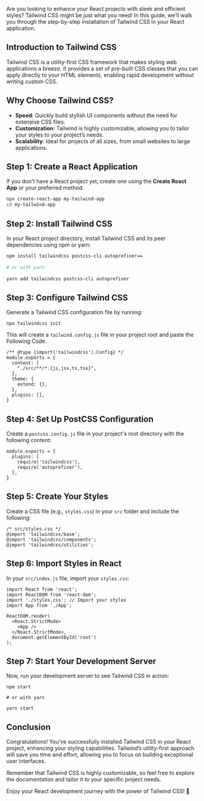 

Are you looking to enhance your React projects with sleek and efficient styles? Tailwind CSS might be just what you need! In this guide, we’ll walk you through the step-by-step installation of Tailwind CSS in your React application.

## Introduction to Tailwind CSS

Tailwind CSS is a utility-first CSS framework that makes styling web applications a breeze. It provides a set of pre-built CSS classes that you can apply directly to your HTML elements, enabling rapid development without writing custom CSS.

## Why Choose Tailwind CSS?

-   **Speed**: Quickly build stylish UI components without the need for extensive CSS files.
-   **Customization**: Tailwind is highly customizable, allowing you to tailor your styles to your project’s needs.
-   **Scalability**: Ideal for projects of all sizes, from small websites to large applications.

## Step 1: Create a React Application

If you don’t have a React project yet, create one using the **Create React App** or your preferred method.

```sh
npx create-react-app my-tailwind-app  
cd my-tailwind-app
```

## Step 2: Install Tailwind CSS

In your React project directory, install Tailwind CSS and its peer dependencies using npm or yarn:

```sh
npm install tailwindcss postcss-cli autoprefixer==  
  
# or with yarn  
  
yarn add tailwindcss postcss-cli autoprefixer
```

## Step 3: Configure Tailwind CSS

Generate a Tailwind CSS configuration file by running:

```
npx tailwindcss init
```

This will create a `tailwind.config.js` file in your project root and paste the Following Code.

```
/** @type {import('tailwindcss').Config} */  
module.exports = {  
  content: [  
    "./src/**/*.{js,jsx,ts,tsx}",  
  ],  
  theme: {  
    extend: {},  
  },  
  plugins: [],  
}
```

## Step 4: Set Up PostCSS Configuration

Create a `postcss.config.js` file in your project's root directory with the following content:

```
module.exports = {  
  plugins: [  
    require('tailwindcss'),  
    require('autoprefixer'),  
  ],  
}
```

## Step 5: Create Your Styles

Create a CSS file (e.g., `styles.css`) in your `src` folder and include the following:

```
/* src/styles.css */  
@import 'tailwindcss/base';  
@import 'tailwindcss/components';  
@import 'tailwindcss/utilities';
```

## Step 6: Import Styles in React

In your `src/index.js` file, import your `styles.css`:

```
import React from 'react';  
import ReactDOM from 'react-dom';  
import './styles.css'; // Import your styles  
import App from './App';  
  
ReactDOM.render(  
  <React.StrictMode>  
    <App />  
  </React.StrictMode>,  
  document.getElementById('root')  
);
```

## Step 7: Start Your Development Server

Now, run your development server to see Tailwind CSS in action:

```
npm start  
  
# or with yarn  
  
yarn start
```

## Conclusion

Congratulations! You’ve successfully installed Tailwind CSS in your React project, enhancing your styling capabilities. Tailwind’s utility-first approach will save you time and effort, allowing you to focus on building exceptional user interfaces.

Remember that Tailwind CSS is highly customizable, so feel free to explore the documentation and tailor it to your specific project needs.

Enjoy your React development journey with the power of Tailwind CSS! 🚀
